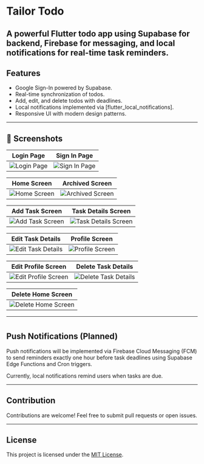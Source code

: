 # Tailor Todo

A powerful Flutter todo app using Supabase for backend, Firebase for messaging, and local notifications for real-time task reminders.
---

## Features

- Google Sign-In powered by Supabase.
- Real-time synchronization of todos.
- Add, edit, and delete todos with deadlines.
- Local notifications implemented via [flutter_local_notifications].
- Responsive UI with modern design patterns.

---

## 📱 Screenshots

| Login Page | Sign In Page |
|------------|--------------|
| ![Login Page](https://github.com/user-attachments/assets/d3905989-bbf3-4bd9-9266-a918ee366210) | ![Sign In Page](https://github.com/user-attachments/assets/a1ea2254-4869-4e4e-bd9e-2e1870482dff) |

| Home Screen | Archived Screen |
|-------------|-----------------|
| ![Home Screen](https://github.com/user-attachments/assets/dfcf8936-dfd9-48ac-8969-47869fe29f03) | ![Archived Screen](https://github.com/user-attachments/assets/d1b4e82a-7024-499f-823e-6f299d6094f7) |

| Add Task Screen | Task Details Screen |
|-----------------|----------------------|
| ![Add Task Screen](https://github.com/user-attachments/assets/8949ddc3-fa3d-4dd6-93cc-f9ba1d4203df) | ![Task Details Screen](https://github.com/user-attachments/assets/66763360-40be-470d-92bb-80c3b887abdb) |

| Edit Task Details | Profile Screen |
|-------------------|----------------|
| ![Edit Task Details](https://github.com/user-attachments/assets/fc7cfe2a-eaa5-47e1-9c92-34bd860dced4) | ![Profile Screen](https://github.com/user-attachments/assets/0b58db22-8f2d-4201-a4e3-e6baad856261) |

| Edit Profile Screen | Delete Task Details |
|---------------------|----------------------|
| ![Edit Profile Screen](https://github.com/user-attachments/assets/09cb5706-4e89-4393-b1b9-5c800b293b4f) | ![Delete Task Details](https://github.com/user-attachments/assets/4c29258d-c0fb-47a5-b079-ef6bdbb4338e) |

| Delete Home Screen |
|---------------------|
| ![Delete Home Screen](https://github.com/user-attachments/assets/68334635-ca02-4802-8b27-fed466faaaac) |


---

#
## Push Notifications (Planned)

Push notifications will be implemented via Firebase Cloud Messaging (FCM) to send reminders exactly one hour before task deadlines using Supabase Edge Functions and Cron triggers.

Currently, local notifications remind users when tasks are due.

---

## Contribution

Contributions are welcome! Feel free to submit pull requests or open issues.

---

## License

This project is licensed under the [MIT License](LICENSE).

